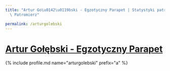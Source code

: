 ```yaml
---
title: "Artur Go\u0142\u0119bski - Egzotyczny Parapet | Statystyki patronite.pl |\
  \ Patromierz"

permalink: /arturgolebski
---
```


# [Artur Gołębski - Egzotyczny Parapet](https://patronite.pl/arturgolebski)

{% include profile.md name="arturgolebski" prefix="a" %}
